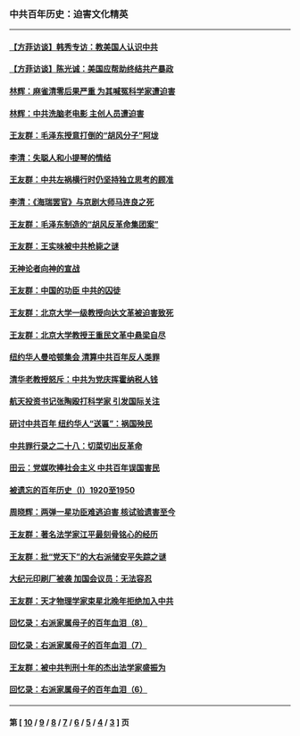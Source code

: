 ### 中共百年历史：迫害文化精英
---
#### [【方菲访谈】韩秀专访：教美国人认识中共](../../pages/nf1176111/n13821310.md?10290430) 
#### [【方菲访谈】陈光诚：美国应帮助终结共产暴政](../../pages/nf1176111/n13759521.md?10290430) 
#### [林辉：麻雀清零后果严重 为其喊冤科学家遭迫害](../../pages/nf1176111/n13746900.md?10290430) 
#### [林辉：中共洗脑老电影 主创人员遭迫害](../../pages/nf1176111/n13699437.md?10290430) 
#### [王友群：毛泽东授意打倒的“胡风分子”阿垅](../../pages/nf1176111/n13592541.md?10290430) 
#### [李清：失聪人和小提琴的情结](../../pages/nf1176111/n13459280.md?10290430) 
#### [王友群：中共左祸横行时仍坚持独立思考的顾准](../../pages/nf1176111/n13444722.md?10290430) 
#### [李清：《海瑞罢官》与京剧大师马连良之死](../../pages/nf1176111/n13412316.md?10290430) 
#### [王友群：毛泽东制造的“胡风反革命集团案”](../../pages/nf1176111/n13324909.md?10290430) 
#### [王友群：王实味被中共枪毙之谜](../../pages/nf1176111/n13307502.md?10290430) 
#### [无神论者向神的宣战](../../pages/nf1176111/n13281535.md?10290430) 
#### [王友群：中国的功臣 中共的囚徒](../../pages/nf1176111/n13291790.md?10290430) 
#### [王友群：北京大学一级教授向达文革被迫害致死](../../pages/nf1176111/n13150966.md?10290430) 
#### [王友群：北京大学教授王重民文革中悬梁自尽](../../pages/nf1176111/n13084645.md?10290430) 
#### [纽约华人曼哈顿集会 清算中共百年反人类罪](../../pages/nf1176111/n13084157.md?10290430) 
#### [清华老教授怒斥：中共为党庆挥霍纳税人钱](../../pages/nf1176111/n13071430.md?10290430) 
#### [航天投资书记张陶殴打科学家 引发国际关注](../../pages/nf1176111/n13069132.md?10290430) 
#### [研讨中共百年 纽约华人“送匾”：祸国殃民](../../pages/nf1176111/n13057367.md?10290430) 
#### [中共罪行录之二十八：切菜切出反革命](../../pages/nf1176111/n13030600.md?10290430) 
#### [田云：党媒吹捧社会主义 中共百年误国害民](../../pages/nf1176111/n13006682.md?10290430) 
#### [被遗忘的百年历史（I）1920至1950](../../pages/nf1176111/n12986411.md?10290430) 
#### [周晓辉：两弹一星功臣难逃迫害 核试验遗害至今](../../pages/nf1176111/n12974997.md?10290430) 
#### [王友群：著名法学家江平最刻骨铭心的经历](../../pages/nf1176111/n12970787.md?10290430) 
#### [王友群：批“党天下”的大右派储安平失踪之谜](../../pages/nf1176111/n12954229.md?10290430) 
#### [大纪元印刷厂被袭 加国会议员：无法容忍](../../pages/nf1176111/n12883028.md?10290430) 
#### [王友群：天才物理学家束星北晚年拒绝加入中共](../../pages/nf1176111/n12792913.md?10290430) 
#### [回忆录：右派家属母子的百年血泪（8）](../../pages/nf1176111/n12706196.md?10290430) 
#### [回忆录：右派家属母子的百年血泪（7）](../../pages/nf1176111/n12706191.md?10290430) 
#### [王友群：被中共判刑十年的杰出法学家盛振为](../../pages/nf1176111/n12706141.md?10290430) 
#### [回忆录：右派家属母子的百年血泪（6）](../../pages/nf1176111/n12698863.md?10290430) 

---
#### 第 [ [10](./10.md?10290430) / [9](./9.md?10290430) / [8](./8.md?10290430) / [7](./7.md?10290430) / [6](./6.md?10290430) / [5](./5.md?10290430) / [4](./4.md?10290430) / [3](./3.md?10290430) ] 页
